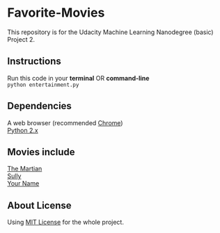 # Favorite-Movies
This repository is for the Udacity Machine Learning Nanodegree (basic) Project 2.  
## Instructions
Run this code in your **terminal** OR **command-line**  
`python entertainment.py`  
## Dependencies
A web browser (recommended [Chrome](https://www.google.com/chrome/browser/index.html))  
[Python 2.x](https://www.python.org/)  
## Movies include
[The Martian](http://www.imdb.com/title/tt3659388/?ref_=nv_sr_1)  
[Sully](http://www.imdb.com/title/tt3263904/?ref_=nv_sr_1)  
[Your Name](http://www.imdb.com/title/tt5311514/?ref_=nv_sr_2)  
## About License
Using [MIT License](https://github.com/horzon16/Favorite-Movies/blob/master/LICENSE) for the whole project.  
  
